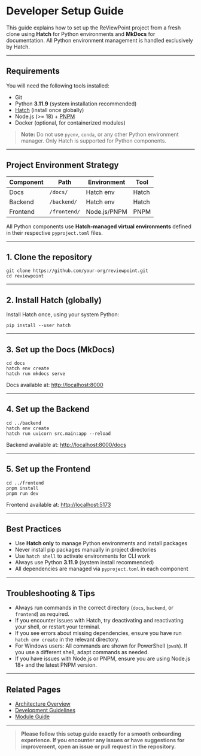 # Developer Setup Guide

This guide explains how to set up the ReViewPoint project from a fresh clone using **Hatch** for Python environments and **MkDocs** for documentation. All Python environment management is handled exclusively by Hatch.

---

## Requirements

You will need the following tools installed:

- Git
- Python **3.11.9** (system installation recommended)
- [Hatch](https://hatch.pypa.io/) (install once globally)
- Node.js (>= 18) + [PNPM](https://pnpm.io/)
- Docker (optional, for containerized modules)

> **Note:** Do not use `pyenv`, `conda`, or any other Python environment manager. Only Hatch is supported for Python components.

---

## Project Environment Strategy

| Component | Path         | Environment  | Tool  |
| --------- | ------------ | ------------ | ----- |
| Docs      | `/docs/`     | Hatch env    | Hatch |
| Backend   | `/backend/`  | Hatch env    | Hatch |
| Frontend  | `/frontend/` | Node.js/PNPM | PNPM  |

All Python components use **Hatch-managed virtual environments** defined in their respective `pyproject.toml` files.

---

## 1. Clone the repository

```pwsh
git clone https://github.com/your-org/reviewpoint.git
cd reviewpoint
```

---

## 2. Install Hatch (globally)

Install Hatch once, using your system Python:

```pwsh
pip install --user hatch
```

---

## 3. Set up the Docs (MkDocs)

```pwsh
cd docs
hatch env create
hatch run mkdocs serve
```

Docs available at: <http://localhost:8000>

---

## 4. Set up the Backend

```pwsh
cd ../backend
hatch env create
hatch run uvicorn src.main:app --reload
```

Backend available at: <http://localhost:8000/docs>

---

## 5. Set up the Frontend

```pwsh
cd ../frontend
pnpm install
pnpm run dev
```

Frontend available at: <http://localhost:5173>

---

## Best Practices

- Use **Hatch only** to manage Python environments and install packages
- Never install pip packages manually in project directories
- Use `hatch shell` to activate environments for CLI work
- Always use Python **3.11.9** (system install recommended)
- All dependencies are managed via `pyproject.toml` in each component

---

## Troubleshooting & Tips

- Always run commands in the correct directory (`docs`, `backend`, or `frontend`) as required.
- If you encounter issues with Hatch, try deactivating and reactivating your shell, or restart your terminal.
- If you see errors about missing dependencies, ensure you have run `hatch env create` in the relevant directory.
- For Windows users: All commands are shown for PowerShell (`pwsh`). If you use a different shell, adapt commands as needed.
- If you have issues with Node.js or PNPM, ensure you are using Node.js 18+ and the latest PNPM version.

---

## Related Pages

- [Architecture Overview](architecture.md)
- [Development Guidelines](dev-guidelines.md)
- [Module Guide](module-guide.md)

---

> **Please follow this setup guide exactly for a smooth onboarding experience. If you encounter any issues or have suggestions for improvement, open an issue or pull request in the repository.**
